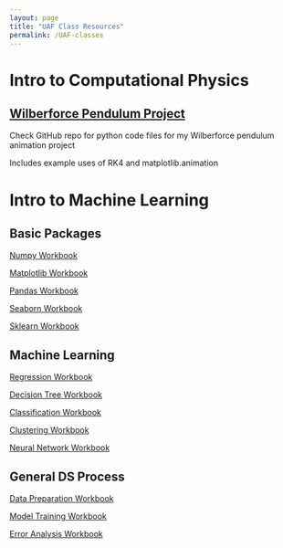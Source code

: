 ```yaml
---
layout: page
title: "UAF Class Resources"
permalink: /UAF-classes
---
```

# Intro to Computational Physics

## [Wilberforce Pendulum Project](UAF-CompPhys/WilberforceProject.md)
Check GitHub repo for python code files for my Wilberforce pendulum animation project

Includes example uses of RK4 and matplotlib.animation


# Intro to Machine Learning

## Basic Packages
[Numpy Workbook](UAF-ML-module/NumPy%20Workbook.html)

[Matplotlib Workbook](UAF-ML-module/Matplotlib%20Workbook.html)

[Pandas Workbook](UAF-ML-module/Pandas%20Workbook.html)

[Seaborn Workbook](UAF-ML-module/Seaborn%20Workbook.html)

[Sklearn Workbook](UAF-ML-module/Sklearn%20Workbook.html)

## Machine Learning
[Regression Workbook](UAF-ML-module/Regression%20Workbook.html)

[Decision Tree Workbook](UAF-ML-module/Decision%20Tree%20Workbook.html)

[Classification Workbook](UAF-ML-module/Classification%20Workbook.html)

[Clustering Workbook](UAF-ML-module/Clustering%20Workbook.html)

[Neural Network Workbook](UAF-ML-module/Neural%20Network%20Workbook.html)

## General DS Process
[Data Preparation Workbook](UAF-ML-module/Data%20Preparation%20Workbook.html)

[Model Training Workbook](UAF-ML-module/Model%20Training%20Workbook.html)

[Error Analysis Workbook](UAF-ML-module/Error%20Analysis%20Workbook.html)


